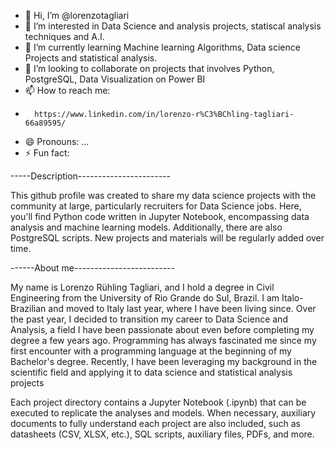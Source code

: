 - 👋 Hi, I’m @lorenzotagliari
- 👀 I’m interested in Data Science and analysis projects, statiscal analysis techniques and A.I.
- 🌱 I’m currently learning Machine learning Algorithms, Data science Projects and statistical analysis. 
- 💞️ I’m looking to collaborate on projects that involves Python, PostgreSQL, Data Visualization on Power BI
- 📫 How to reach me:
-       https://www.linkedin.com/in/lorenzo-r%C3%BChling-tagliari-66a89595/
- 😄 Pronouns: ...
- ⚡ Fun fact: 

<!---
lorenzotagliari/lorenzotagliari is a ✨ special ✨ repository because its `README.md` (this file) appears on your GitHub profile.
You can click the Preview link to take a look at your changes.
--->
-----Description-----------------------

This github profile was created to share my data science projects with the community at large, particularly recruiters for Data Science jobs.
Here, you'll find Python code written in Jupyter Notebook, encompassing data analysis and machine learning models. 
Additionally, there are also PostgreSQL scripts. New projects and materials will be regularly added over time.

------About me-------------------------

My name is Lorenzo Rühling Tagliari, and I hold a degree in Civil Engineering from the University of Rio Grande do Sul, Brazil.
I am Italo-Brazilian and moved to Italy last year, where I have been living since.
Over the past year, I decided to transition my career to Data Science and Analysis, a field I have been passionate about even before completing my degree a few years ago.
Programming has always fascinated me since my first encounter with a programming language at the beginning of my Bachelor's degree.
Recently, I have been leveraging my background in the scientific field and applying it to data science and statistical analysis projects

Each project directory contains a Jupyter Notebook (.ipynb) that can be executed to replicate the analyses and models.
When necessary, auxiliary documents to fully understand each project are also included, such as datasheets (CSV, XLSX, etc.), SQL scripts, auxiliary files, PDFs, and more. 
 
